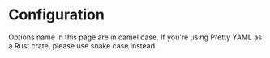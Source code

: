 # Configuration

Options name in this page are in camel case.
If you're using Pretty YAML as a Rust crate, please use snake case instead.
